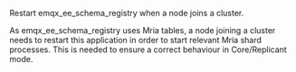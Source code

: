 Restart emqx_ee_schema_registry when a node joins a cluster.

As emqx_ee_schema_registry uses Mria tables, a node joining a cluster needs to restart this application in order to
start relevant Mria shard processes.
This is needed to ensure a correct behaviour in Core/Replicant mode.
